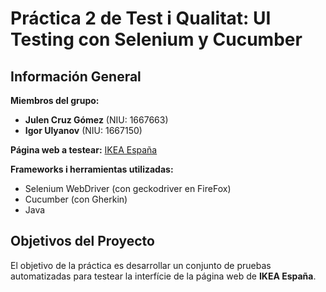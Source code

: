 # Práctica 2 de Test i Qualitat: UI Testing con Selenium y Cucumber

## Información General
**Miembros del grupo:**
- **Julen Cruz Gómez** (NIU: 1667663)
- **Igor Ulyanov** (NIU: 1667150)

**Página web a testear:** [IKEA España](https://www.ikea.com/es/es/)  

**Frameworks i herramientas utilizadas:**
- Selenium WebDriver (con geckodriver en FireFox)
- Cucumber (con Gherkin)
- Java

## Objetivos del Proyecto
El objetivo de la práctica es desarrollar un conjunto de pruebas automatizadas para testear la interfície de la página web de **IKEA España**.
